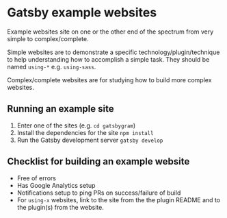 # Gatsby example websites

Example websites site on one or the other end of the spectrum from very simple to complex/complete.

Simple websites are to demonstrate a specific technology/plugin/technique to help understanding how to accomplish a simple task. They should be named `using-*` e.g. `using-sass`.

Complex/complete websites are for studying how to build more complex websites.

## Running an example site

1. Enter one of the sites (e.g. `cd gatsbygram`)
2. Install the dependencies for the site `npm install`
3. Run the Gatsby development server `gatsby develop`

## Checklist for building an example website

* Free of errors
* Has Google Analytics setup
* Notifications setup to ping PRs on success/failure of build
* For `using-x` websites, link to the site from the the plugin README and to the plugin(s) from the website.
